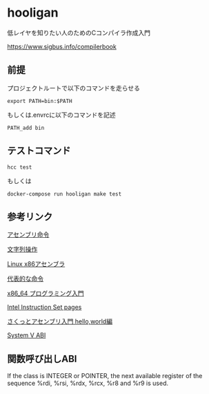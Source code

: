 # hooligan

低レイヤを知りたい人のためのCコンパイラ作成入門

https://www.sigbus.info/compilerbook

## 前提

プロジェクトルートで以下のコマンドを走らせる

`export PATH=bin:$PATH`

もしくは.envrcに以下のコマンドを記述

`PATH_add bin`
## テストコマンド
`hcc test`

もしくは

`docker-compose run hooligan make test`

## 参考リンク
[アセンブリ命令](https://www.mztn.org/lxasm64/amd00.html)

[文字列操作](https://ja.wikibooks.org/wiki/C言語/標準ライブラリ/文字列操作)

[Linux x86アセンブラ](https://qiita.com/MoriokaReimen?page=2)

[代表的な命令](https://wiki.onakasuita.org/pukiwiki/?よく使うASM命令ベスト100位に説明つけてみた)

[x86_64 プログラミング入門](https://tanakamura.github.io/pllp/docs/asm_language.html)

[Intel Instruction Set pages](https://web.itu.edu.tr/kesgin/mul06/intel/index.html)

[さくっとアセンブリ入門 hello,world編](https://rabbitfoot141.hatenablog.com/entry/2016/05/01/124410)

[System V ABI](https://software.intel.com/sites/default/files/article/402129/mpx-linux64-abi.pdf)

## 関数呼び出しABI

If the class is INTEGER or POINTER, the next available register of the sequence %rdi, %rsi, %rdx, %rcx, %r8 and %r9 is used.
